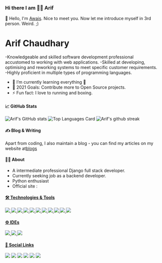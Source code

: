 ### Hi there I am 🧑‍🎓 Arif
👋 Hello, I'm [Awais](https://twitter.com/MrAhmadAwais/). Nice to meet you. Now let me introduce myself in 3rd person. Weird. ;)
# Arif Chaudhary
-Knowledgeable and skilled software development professional accustomed to working with
web applications.
-Skilled at developing, optimising and reworking systems to meet specific
customer requirements.
-Highly proficient in multiple types of programming languages.
- 🌱 I’m currently learning everything 🤣
- 🥅 2021 Goals: Contribute more to Open Source projects.
- ⚡ Fun fact: I love to running and boxing.

#### 📈 GitHub Stats
![Arif's GitHub stats](https://github-readme-stats.vercel.app/api?username=ArifChaudhary&theme=dracula&show_icons=true&line_height=34&count_private=true)
![Top Languages Card](https://github-readme-stats.vercel.app/api/top-langs/?username=ArifChaudhary&theme=dracula&langs_count=10)
![Arif's github streak](https://github-readme-streak-stats.herokuapp.com/?user=ArifChaudhary&theme=dracula)

#### ✍️ Blog & Writing
Apart from coding, I also maintain a blog - you can find my articles on my website at<a href="https://www.ecoderpoint.com" target="_blank">blogs</a>



#### 🧑‍🎓 About
<ul>
<li>A intermediate professional Django full stack developer.</li>
<li>Currently seeking job as a backend developer.</li>
<li>Python enthusiast</li>
<li>Official site : <a href="https://www.ecoderpoint.com"</a></li>
</ul>

#### 🛠️ Technologies & Tools
<p float="left">
<img src="https://img.icons8.com/color/64/000000/python.png"/>
<img src="https://img.icons8.com/ios/64/000000/django.png"/>
<img src="https://img.icons8.com/dusk/64/000000/html-5.png"/>
<img src="https://img.icons8.com/dusk/64/000000/css3.png"/>
<img src="https://img.icons8.com/color/64/000000/javascript.png"/>
<img src="https://img.icons8.com/ios-filled/64/000000/jquery.png"/>

<img src="https://img.icons8.com/color/64/000000/mysql-logo.png"/>
<img src="https://img.icons8.com/color/64/000000/bootstrap.png"/>
<img src="https://img.icons8.com/color/64/000000/git.png"/>
<img src="https://img.icons8.com/color/64/000000/github.png"/>
<img src="https://img.icons8.com/plasticine/64/000000/maximize-window--v1.png"/>
</p>

#### ⚙ IDEs
<p float="left">
<img src="https://img.icons8.com/color/64/000000/pycharm.png"/>
<img src="https://img.icons8.com/color/64/000000/intellij-idea.png"/>
<img src="https://img.icons8.com/fluent/64/000000/visual-studio-code-2019.png"/>
</p>


#### 🔗 Social Links
<a href="https://www.ecoderpoint.com" target="_blank"><img src="https://img.icons8.com/dusk/64/000000/domain.png"/></a>
<a href="https://www.instagram.com/_arifchaudhary/" target="_blank"><img src="https://img.icons8.com/cute-clipart/64/000000/instagram-new.png"/></a>
<a href="https://www.linkedin.com/in/arif-chaudhary-0510b6127/" target="_blank"><img src="https://img.icons8.com/cute-clipart/64/000000/linkedin.png"/></a>
<a href="mailto:arif.chaudhary.geu864@gmail.com" target="_blank"><img src="https://img.icons8.com/cute-clipart/64/000000/gmail.png"/></a>
<a href="https://wa.me/918755473100" target="_blank"><img src="https://img.icons8.com/cute-clipart/64/000000/whatsapp.png"/></a>
<a href="tel:+91-8755473100" target="_blank"><img src="https://img.icons8.com/cute-clipart/64/000000/phone.png"/></a>
